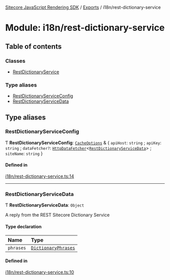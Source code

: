 [Sitecore JavaScript Rendering SDK](../README.md) / [Exports](../modules.md) / i18n/rest-dictionary-service

# Module: i18n/rest-dictionary-service

## Table of contents

### Classes

- [RestDictionaryService](../classes/i18n_rest_dictionary_service.RestDictionaryService.md)

### Type aliases

- [RestDictionaryServiceConfig](i18n_rest_dictionary_service.md#restdictionaryserviceconfig)
- [RestDictionaryServiceData](i18n_rest_dictionary_service.md#restdictionaryservicedata)

## Type aliases

### RestDictionaryServiceConfig

Ƭ **RestDictionaryServiceConfig**: [`CacheOptions`](../interfaces/cache_client.CacheOptions.md) & { `apiHost`: `string` ; `apiKey`: `string` ; `dataFetcher?`: [`HttpDataFetcher`](data_fetcher.md#httpdatafetcher)<[`RestDictionaryServiceData`](i18n_rest_dictionary_service.md#restdictionaryservicedata)\> ; `siteName`: `string`  }

#### Defined in

[i18n/rest-dictionary-service.ts:14](https://github.com/Sitecore/jss/blob/bd756fd2/packages/sitecore-jss/src/i18n/rest-dictionary-service.ts#L14)

___

### RestDictionaryServiceData

Ƭ **RestDictionaryServiceData**: `Object`

A reply from the REST Sitecore Dictionary Service

#### Type declaration

| Name | Type |
| :------ | :------ |
| `phrases` | [`DictionaryPhrases`](../interfaces/i18n_dictionary_service.DictionaryPhrases.md) |

#### Defined in

[i18n/rest-dictionary-service.ts:10](https://github.com/Sitecore/jss/blob/bd756fd2/packages/sitecore-jss/src/i18n/rest-dictionary-service.ts#L10)
